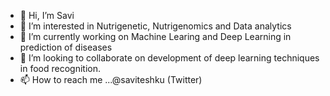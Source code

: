 - 👋 Hi, I’m Savi
- 👀 I’m interested in Nutrigenetic, Nutrigenomics and Data analytics
- 🌱 I’m currently working on Machine Learing and Deep Learning in prediction of diseases
- 💞️ I’m looking to collaborate on development of deep learning techniques in food recognition.
- 📫 How to reach me ...@saviteshku (Twitter)

<!---
Saviteshku/Saviteshku is a ✨ special ✨ repository because its `README.md` (this file) appears on your GitHub profile.
You can click the Preview link to take a look at your changes.
--->
